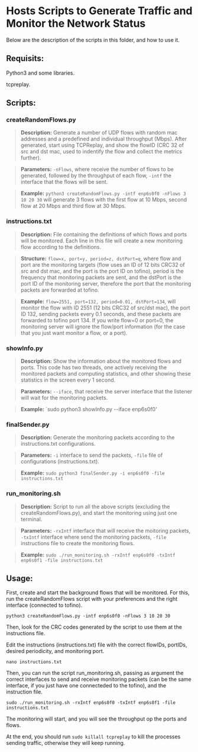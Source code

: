 # Hosts Scripts to Generate Traffic and Monitor the Network Status

Below are the description of the scripts in this folder, and how to use it.
## Requisits:
Python3 and some libraries.

tcpreplay.

## Scripts:

### createRandomFlows.py
> **Description:** Generate a number of UDP flows with random mac addresses and a predefined and individual throughput (Mbps). After generated, start using TCPReplay, and show the flowID (CRC 32 of src and dst mac, used to indentify the flow and collect the metrics further).

> **Parameters:** `-nFlows`, where receive the number of flows to be generated, followed by the throughput of each flow, `-intf` the interface that the flows will be sent.

> **Example:** `python3 createRandomFlows.py -intf enp6s0f0 -nFlows 3 10 20 30` will generate 3 flows with the first flow at 10 Mbps, second flow at 20 Mbps and third flow at 30 Mbps.

### instructions.txt
> **Description:** File containing the definitions of which flows and ports will be monitored. Each line in this file will create a new monitoring flow according to the definitions.

> **Structure:** `flow=x, port=y, period=z, dstPort=q`, where flow and port are the monitoring targets (flow uses an ID of 12 bits CRC32 of src and dst mac, and the port is the port ID on tofino), period is the frequency that monitoring packets are sent, and the dstPort is the port ID of the monitoring server, therefore the port that the monitoring packets are forwarded at tofino.

> **Example:** `flow=2551, port=132, period=0.01, dstPort=134`, will monitor the flow with ID 2551 (12 bits CRC32 of src/dst mac), the port ID 132, sending packets every 0.1 seconds, and these packets are forwarded to tofino port 134. If you write flow=0 or port=0, the monitoring server will ignore the flow/port information (for the case that you just want monitor a flow, or a port).

### showInfo.py
> **Description:** Show the information about the monitored flows and ports. This code has two threads, one actively receiving the monitored packets and computing statistics, and other showing these statistics in the screen every 1 second.

> **Parameters:** `--iface`, that receive the server interface that the listener will wait for the monitoring packets.

> **Example:** `sudo python3 showInfo.py --iface enp6s0f0'

### finalSender.py
> **Description:** Generate the monitoring packets according to the instructions.txt configurations.

> **Parameters:** `-i` interface to send the packets, `-file` file of configurations (instructions.txt).

> **Example:** `sudo python3 finalSender.py -i enp6s0f0 -file instructions.txt`

### run_monitoring.sh
> **Description:** Script to run all the above scripts (excluding the createRandomFlows.py), and start the monitoring using just one terminal.

> **Parameters:** `-rxIntf` interface that will receive the moitoring packets, `-txIntf` interface where send the monitoring packets, `-file` instructions file to create the monitoring flows.

> **Example:** `sudo ./run_monitoring.sh -rxIntf enp6s0f0 -txIntf enp6s0f1 -file instructions.txt`


## Usage:

First, create and start the background flows that will be monitored. For this, run the createRandomFlows script with your preferences and the right interface (connected to tofino).

``
python3 createRandomFlows.py -intf enp6s0f0 -nFlows 3 10 20 30
``

Then, look for the CRC codes generated by the script to use them at the instructions file.

Edit the instructions (instructions.txt) file with the correct flowIDs, portIDs, desired periodicity, and monitoring port.

``
nano instructions.txt
``

Then, you can run the script run_monitoring.sh, passing as argument the correct interfaces to send and receive monitoring packets (can be the same interface, if you just have one connecteded to the tofino), and the instruction file.

``
sudo ./run_monitoring.sh -rxIntf enp6s0f0 -txIntf enp6s0f1 -file instructions.txt
``

The monitoring will start, and you will see the throughput op the ports and flows.

At the end, you should run `sudo killall tcpreplay` to kill the processes sending traffic, otherwise they will keep running.


